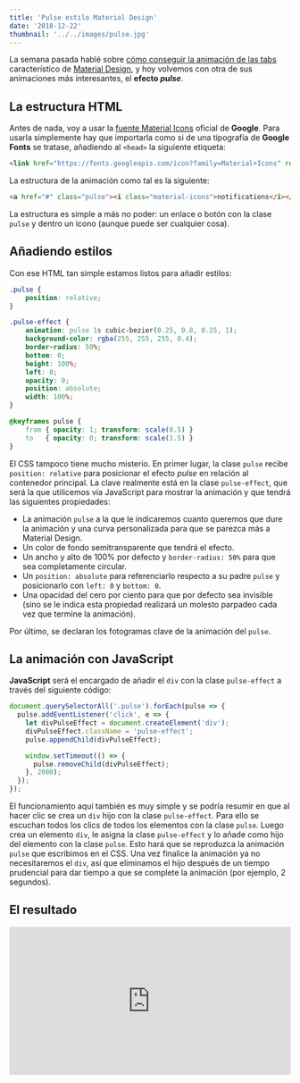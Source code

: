 ```yaml
---
title: 'Pulse estilo Material Design'
date: '2018-12-22'
thumbnail: '../../images/pulse.jpg'
---
```


La semana pasada hablé sobre [cómo conseguir la animación de las tabs](/blog/material-design-tabs) característico de [Material Design](https://material.io/), y hoy volvemos con otra de sus animaciones más interesantes, el **efecto _pulse_**.

## La estructura HTML

Antes de nada, voy a usar la [fuente Material Icons](https://material.io/resources/icons/) oficial de **Google**. Para usarla simplemente hay que importarla como si de una tipografía de **Google Fonts** se tratase, añadiendo al `<head>` la siguiente etiqueta:

```html
<link href="https://fonts.googleapis.com/icon?family=Material+Icons" rel="stylesheet">
```

La estructura de la animación como tal es la siguiente:

```html
<a href="#" class="pulse"><i class="material-icons">notifications</i></a>
```

La estructura es simple a más no poder: un enlace o botón con la clase `pulse` y dentro un icono (aunque puede ser cualquier cosa).

## Añadiendo estilos

Con ese HTML tan simple estamos listos para añadir estilos:

```css
.pulse {
    position: relative;
}

.pulse-effect {
    animation: pulse 1s cubic-bezier(0.25, 0.8, 0.25, 1);
    background-color: rgba(255, 255, 255, 0.4);
    border-radius: 50%;
    bottom: 0;
    height: 100%;
    left: 0;
    opacity: 0;
    position: absolute;
    width: 100%;
}

@keyframes pulse {
    from { opacity: 1; transform: scale(0.5) }
    to   { opacity: 0; transform: scale(1.5) }
}
```

El CSS tampoco tiene mucho misterio. En primer lugar, la clase `pulse` recibe `position: relative` para posicionar el efecto _pulse_ en relación al contenedor principal. La clave realmente está en la clase `pulse-effect`, que será la que utilicemos vía JavaScript para mostrar la animación y que tendrá las siguientes propiedades:

* La animación `pulse` a la que le indicaremos cuanto queremos que dure la animación y una curva personalizada para que se parezca más a Material Design.
* Un color de fondo semitransparente que tendrá el efecto.
* Un ancho y alto de 100% por defecto y `border-radius: 50%` para que sea completamente circular.
* Un `position: absolute` para referenciarlo respecto a su padre `pulse` y posicionarlo con `left: 0` y `bottom: 0`.
* Una opacidad del cero por ciento para que por defecto sea invisible (sino se le indica esta propiedad realizará un molesto parpadeo cada vez que termine la animación).

Por último, se declaran los fotogramas clave de la animación del `pulse`.

## La animación con JavaScript

**JavaScript** será el encargado de añadir el `div` con la clase `pulse-effect` a través del siguiente código:

```js
document.querySelectorAll('.pulse').forEach(pulse => {
  pulse.addEventListener('click', e => {
    let divPulseEffect = document.createElement('div');
    divPulseEffect.className = 'pulse-effect';
    pulse.appendChild(divPulseEffect);

    window.setTimeout(() => {
      pulse.removeChild(divPulseEffect);
    }, 2000);
  });
});
```

El funcionamiento aquí también es muy simple y se podría resumir en que al hacer clic se crea un `div` hijo con la clase `pulse-effect`. Para ello se escuchan todos los clics de todos los elementos con la clase `pulse`. Luego crea un elemento `div`, le asigna la clase `pulse-effect` y lo añade como hijo del elemento con la clase `pulse`. Esto hará que se reproduzca la animación `pulse` que escribimos en el CSS. Una vez finalice la animación ya no necesitaremos el `div`, así que eliminamos el hijo después de un tiempo prudencial para dar tiempo a que se complete la animación (por ejemplo, 2 segundos).

## El resultado

<iframe height="265" style="width: 100%;" scrolling="no" title="Pulse like Material Design" src="https://codepen.io/sergios98/embed/GYMpvj?height=265&theme-id=dark&default-tab=result" frameborder="no" loading="lazy" allowtransparency="true" allowfullscreen="true">
  See the Pen <a href='https://codepen.io/sergios98/pen/GYMpvj'>Pulse like Material Design</a> by Sergio Sanz
  (<a href='https://codepen.io/sergios98'>@sergios98</a>) on <a href='https://codepen.io'>CodePen</a>.
</iframe>
